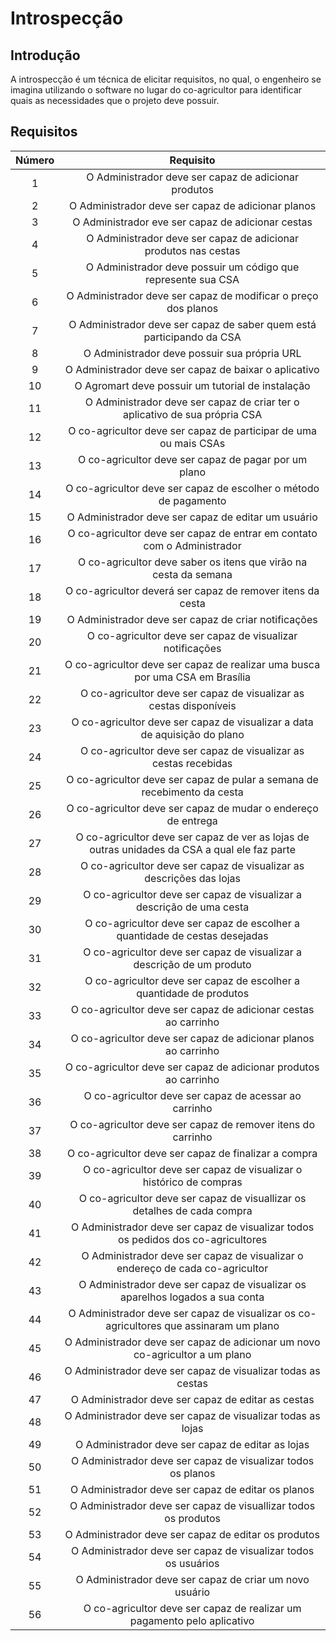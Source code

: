 # Introspecção

## Introdução

A introspecção é um técnica de elicitar requisitos, no qual, o engenheiro se imagina utilizando o software no lugar do co-agricultor para identificar quais as necessidades que o projeto deve possuir.

## Requisitos

|Número|Requisito|
|:-:|:-:|
|1|O Administrador deve ser capaz de adicionar produtos|
|2|O Administrador deve ser capaz de adicionar planos|
|3|O Administrador eve ser capaz de adicionar cestas|
|4|O Administrador deve ser capaz de adicionar produtos nas cestas|
|5|O Administrador deve possuir um código que represente sua CSA|
|6|O Administrador deve ser capaz de modificar o preço dos planos|
|7|O Administrador deve ser capaz de saber quem está participando da CSA|
|8|O Administrador deve possuir sua própria URL|
|9|O Administrador deve ser capaz de baixar o aplicativo|
|10|O Agromart deve possuir um tutorial de instalação|
|11|O Administrador deve ser capaz de criar ter o aplicativo de sua própria CSA|
|12|O co-agricultor deve ser capaz de participar de uma ou mais CSAs|
|13|O co-agricultor deve ser capaz de pagar por um plano|
|14|O co-agricultor deve ser capaz de escolher o método de pagamento|
|15|O Administrador deve ser capaz de editar um usuário|
|16|O co-agricultor deve ser capaz de entrar em contato com o Administrador|
|17|O co-agricultor deve saber os itens que virão na cesta da semana|
|18|O co-agricultor deverá ser capaz de remover itens da cesta|
|19|O Administrador deve ser capaz de criar notificações|
|20|O co-agricultor deve ser capaz de visualizar notificações|
|21|O co-agricultor deve ser capaz de realizar uma busca por uma CSA em Brasília|
|22|O co-agricultor deve ser capaz de visualizar as cestas disponíveis|
|23|O co-agricultor deve ser capaz de visualizar a data de aquisição do plano|
|24|O co-agricultor deve ser capaz de visualizar as cestas recebidas|
|25|O co-agricultor deve ser capaz de pular a semana de recebimento da cesta|
|26|O co-agricultor deve ser capaz de mudar o endereço de entrega|
|27|O co-agricultor deve ser capaz de ver as lojas de outras unidades da CSA a qual ele faz parte|
|28|O co-agricultor deve ser capaz de visualizar as descrições das lojas|
|29|O co-agricultor deve ser capaz de visualizar a descrição de uma cesta|
|30|O co-agricultor deve ser capaz de escolher a quantidade de cestas desejadas|
|31|O co-agricultor deve ser capaz de visualizar a descrição de um produto|
|32|O co-agricultor deve ser capaz de escolher a quantidade de produtos|
|33|O co-agricultor deve ser capaz de adicionar cestas ao carrinho|
|34|O co-agricultor deve ser capaz de adicionar planos ao carrinho|
|35|O co-agricultor deve ser capaz de adicionar produtos ao carrinho|
|36|O co-agricultor deve ser capaz de acessar ao carrinho|
|37|O co-agricultor deve ser capaz de remover itens do carrinho|
|38|O co-agricultor deve ser capaz de finalizar a compra|
|39|O co-agricultor deve ser capaz de visualizar o histórico de compras|
|40|O co-agricultor deve ser capaz de visuallizar os detalhes de cada compra|
|41|O Administrador deve ser capaz de visualizar todos os pedidos dos co-agricultores|
|42|O Administrador deve ser capaz de visualizar o endereço de cada co-agricultor|
|43|O Administrador deve ser capaz de visualizar os aparelhos logados a sua conta|
|44|O Administrador deve ser capaz de visualizar os co-agricultores que assinaram um plano|
|45|O Administrador deve ser capaz de adicionar um novo co-agricultor a um plano|
|46|O Administrador deve ser capaz de visualizar todas as cestas|
|47|O Administrador deve ser capaz de editar as cestas|
|48|O Administrador deve ser capaz de visualizar todas as lojas|
|49|O Administrador deve ser capaz de editar as lojas|
|50|O Administrador deve ser capaz de visualizar todos os planos|
|51|O Administrador deve ser capaz de editar os planos|
|52|O Administrador deve ser capaz de visuallizar todos os produtos|
|53|O Administrador deve ser capaz de editar os produtos|
|54|O Administrador deve ser capaz de visualizar todos os usuários|
|55|O Administrador deve ser capaz de criar um novo usuário|
|56|O co-agricultor deve ser capaz de realizar um pagamento pelo aplicativo|